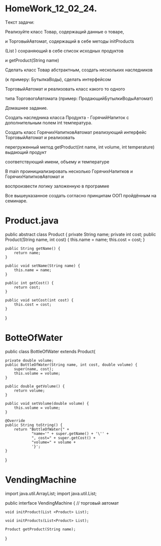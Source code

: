 # HomeWork_12_02_24.

Tекст задачи:

Реализуйте класс Товар, содержащий данные о товаре,

и ТорговыйАвтомат, содержащий в себе методы initProducts

(List ) сохраняющий в себе список исходных продуктов

и getProduct(String name)

Сделать класс Товар абстрактным, создать нескольких наследников

(к примеру: БутылкаВоды), сделать интерфейсом

ТорговыйАвтомат и реализовать класс какого то одного

типа ТорговогоАвтомата (пример: ПродающийБутылкиВодыАвтомат)

Домашнее задание.

Создать наследника класса Продукта - ГорячийНапиток с дополнительным полем int температура.

Создать класс ГорячихНапитковАвтомат реализующий интерфейс ТорговыйАвтомат и реализовать

перегруженный метод getProduct(int name, int volume, int temperature) выдающий продукт

соответствующий имени, объему и температуре

В main проинициализировать несколько ГорячихНапитков и ГорячихНапитковАвтомат и

воспроизвести логику заложенную в программе

Все вышеуказанное создать согласно принципам ООП пройдённым на семинаре.


# Product.java



public abstract class Product {
    private String name;
    private int cost;
    public Product(String name, int cost) {
        this.name = name;
        this.cost = cost;
    }

    public String getName() {
        return name;
    }

    public void setName(String name) {
        this.name = name;
    }

    public int getCost() {
        return cost;
    }

    public void setCost(int cost) {
        this.cost = cost;
    }
}

# BotteOfWater


public class BottleOfWater extends Product{

    private double volume;
    public BottleOfWater(String name, int cost, double volume) {
        super(name, cost);
        this.volume = volume;
    }

    public double getVolume() {
        return volume;
    }

    public void setVolume(double volume) {
        this.volume = volume;
    }

    @Override
    public String toString() {
        return "BottleOfWater{" +
                "name='" + super.getName() + '\'' +
                ", cost=" + super.getCost() +
                "volume=" + volume +
                '}';
    }
}

# VendingMachine



import java.util.ArrayList;
import java.util.List;

public interface VendingMachine {     // торговый автомат

    void initProduct(List <Product> List);

    void initProducts(List<Product> List);

    Product getProduct(String name);

}















